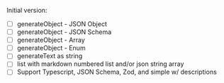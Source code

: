 
Initial version:

- [ ] generateObject - JSON Object
- [ ] generateObject - JSON Schema
- [ ] generateObject - Array
- [ ] generateObject - Enum
- [ ] generateText as string
- [ ] list with markdown numbered list and/or json string array
- [ ] Support Typescript, JSON Schema, Zod, and simple w/ descriptions